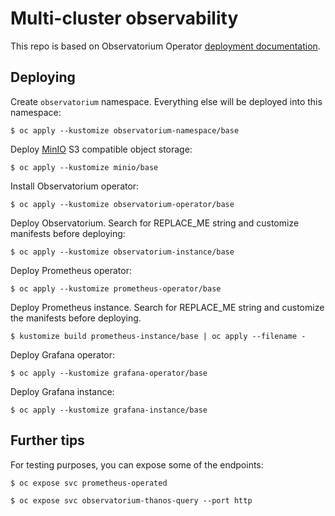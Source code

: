 # Multi-cluster observability

This repo is based on Observatorium Operator [deployment documentation](https://github.com/observatorium/operator/blob/master/docs/deploy-operator.md).

## Deploying

Create `observatorium` namespace. Everything else will be deployed into this namespace:

```
$ oc apply --kustomize observatorium-namespace/base
```

Deploy [MinIO](https://min.io/) S3 compatible object storage:

```
$ oc apply --kustomize minio/base
```

Install Observatorium operator:

```
$ oc apply --kustomize observatorium-operator/base
```

Deploy Observatorium. Search for REPLACE_ME string and customize manifests before deploying:

```
$ oc apply --kustomize observatorium-instance/base
```

Deploy Prometheus operator:

```
$ oc apply --kustomize prometheus-operator/base
```

Deploy Prometheus instance. Search for REPLACE_ME string and customize the manifests before deploying.

```
$ kustomize build prometheus-instance/base | oc apply --filename -
```

Deploy Grafana operator:

```
$ oc apply --kustomize grafana-operator/base
```

Deploy Grafana instance:
```
$ oc apply --kustomize grafana-instance/base
```

## Further tips

For testing purposes, you can expose some of the endpoints:

```
$ oc expose svc prometheus-operated
```

```
$ oc expose svc observatorium-thanos-query --port http
```

